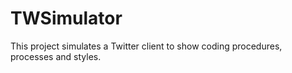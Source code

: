 # TWSimulator
This project simulates a Twitter client to show coding procedures, processes and styles.

